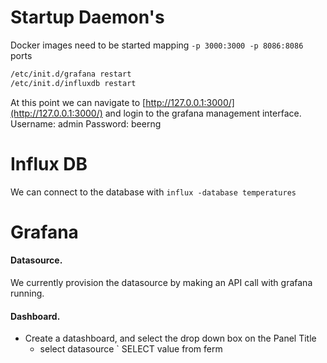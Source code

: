 # Startup Daemon's


Docker images need to be started mapping `-p 3000:3000 -p 8086:8086` ports


```bash
/etc/init.d/grafana restart
/etc/init.d/influxdb restart
```

At this point we can navigate to [http://127.0.0.1:3000/](http://127.0.0.1:3000/) and login to the grafana management interface. Username: admin  Password: beerng



# Influx DB

We can connect to the database with `influx -database temperatures`



# Grafana

#### Datasource.

We currently provision the datasource by making an API call with grafana running.

#### Dashboard.

- Create a datashboard, and select the drop down box on the Panel Title
  - select datasource `
SELECT value from ferm
